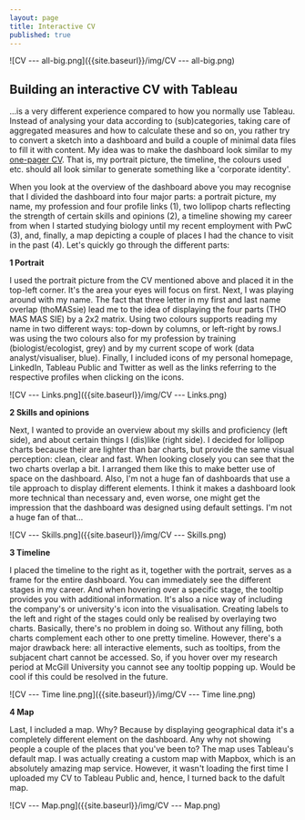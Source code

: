 ```yaml
---
layout: page
title: Interactive CV
published: true
---
```

![CV --- all-big.png]({{site.baseurl}}/img/CV --- all-big.png)
 

## Building an interactive CV with Tableau

...is a very different experience compared to how you normally use Tableau. Instead of analysing your data according to (sub)categories, taking care of aggregated measures and how to calculate these and so on, you rather try to convert a sketch into a dashboard and build a couple of minimal data files to fill it with content. My idea was to make the dashboard look similar to my [one-pager CV](https://thomassie.me/CV_Summary___Thomas_Massie.pdf). That is, my portrait picture, the timeline, the colours used etc. should all look similar to generate something like a 'corporate identity'.

When you look at the overview of the dashboard above you may recognise that I divided the dashboard into four major parts: a portrait picture, my name, my profession and four profile links (1), two lollipop charts reflecting the strength of certain skills and opinions (2), a timeline showing my career from when I started studying biology until my recent employment with PwC (3), and, finally, a map depicting a couple of places I had the chance to visit in the past (4). Let's quickly go through the different parts:


**1 Portrait**

I used the portrait picture from the CV mentioned above and placed it in the top-left corner. It's the area your eyes will focus on first. Next, I was playing around with my name. The fact that three letter in my first and last name overlap (thoMASsie) lead me to the idea of displaying the four parts (THO MAS MAS SIE) by a 2x2 matrix. Using two colours supports reading my name in two different ways: top-down by columns, or left-right by rows.I was using the two colours also for my profession by training (biologist/ecologist, grey) and by my current scope of work (data analyst/visualiser, blue).
Finally, I included icons of my personal homepage, LinkedIn, Tableau Public and Twitter as well as the links referring to the respective profiles when clicking on the icons.

![CV --- Links.png]({{site.baseurl}}/img/CV --- Links.png)


**2 Skills and opinions**

Next, I wanted to provide an overview about my skills and proficiency (left side), and about certain things I (dis)like (right side). I decided for lollipop charts because their are lighter than bar charts, but provide the same visual perception: clean, clear and fast. When looking closely you can see that the two charts overlap a bit. I arranged them like this to make better use of space on the dashboard. Also, I'm not a huge fan of dashboards that use a tile approach to display different elements. I think it makes a dashboard look more technical than necessary and, even worse, one might get the impression that the dashboard was designed using default settings. I'm not a huge fan of that... 

![CV --- Skills.png]({{site.baseurl}}/img/CV --- Skills.png)


**3 Timeline**

I placed the timeline to the right as it, together with the portrait, serves as a frame for the entire dashboard. You can immediately see the different stages in my career. And when hovering over a specific stage, the tooltip provides you with additional information. It's also a nice way of including the company's or university's icon into the visualisation. 
Creating labels to the left and right of the stages could only be realised by overlaying two charts. Basically, there's no problem in doing so. Without any filling, both charts complement each other to one pretty timeline. However, there's a major drawback here: all interactive elements, such as tooltips, from the subjacent chart cannot be accessed. So, if you hover over my research period at McGill University you cannot see any tooltip popping up. Would be cool if this could be resolved in the future.

![CV --- Time line.png]({{site.baseurl}}/img/CV --- Time line.png)


**4 Map**

Last, I included a map. Why? Because by displaying geographical data it's a completely different element on the dashboard. Any why not showing people a couple of the places that you've been to?
The map uses Tableau's default map. I was actually creating a custom map with Mapbox, which is an absolutely amazing map service. However, it wasn't loading the first time I uploaded my CV to Tableau Public and, hence, I turned back to the dafult map.

![CV --- Map.png]({{site.baseurl}}/img/CV --- Map.png)
